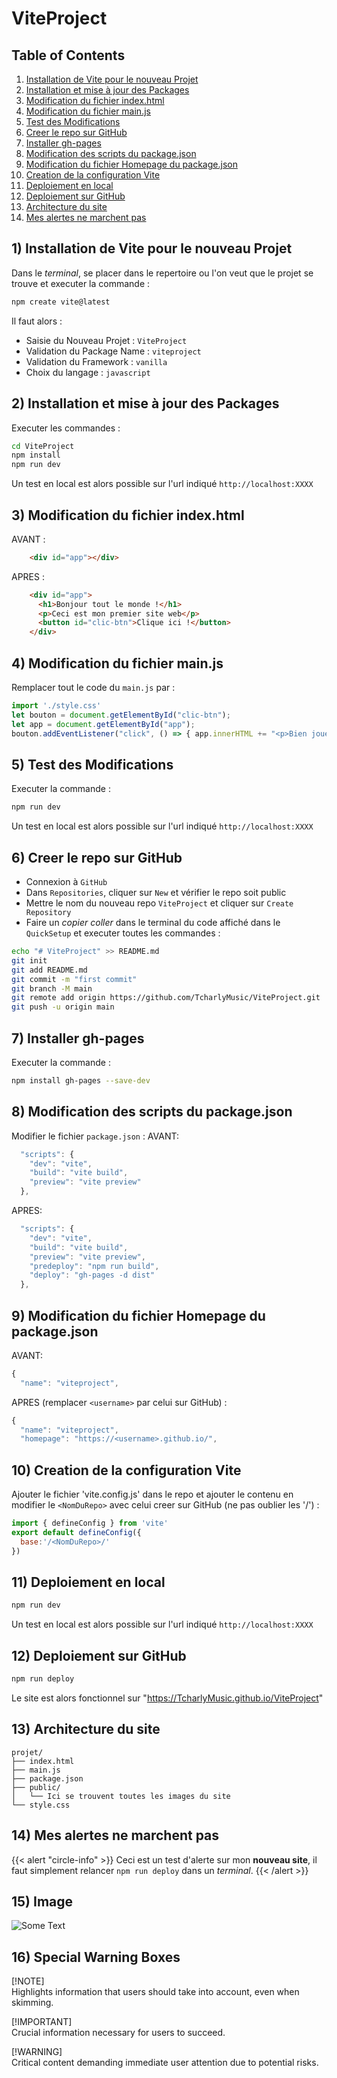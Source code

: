 # ViteProject

## Table of Contents
1. [Installation de Vite pour le nouveau Projet](#ViteProject-01)
2. [Installation et mise à jour des Packages](#ViteProject-02)
3. [Modification du fichier index.html](#ViteProject-03)
4. [Modification du fichier main.js](#ViteProject-04)
5. [Test des Modifications](#ViteProject-05)
6. [Creer le repo sur GitHub](#ViteProject-06)
7. [Installer gh-pages](#ViteProject-07)
8. [Modification des scripts du package.json](#ViteProject-08)
9. [Modification du fichier Homepage du package.json](#ViteProject-09)
10. [Creation de la configuration Vite](#ViteProject-10)
11. [Deploiement en local](#ViteProject-11)
12. [Deploiement sur GitHub](#ViteProject-12)
13. [Architecture du site](#ViteProject-13)
14. [Mes alertes ne marchent pas](#ViteProject-14)

<a name="ViteProject-01"></a>
## 1) Installation de Vite pour le nouveau Projet 
Dans le *terminal*, se placer dans le repertoire ou l'on veut que le projet se trouve et executer la commande : 
```bash
npm create vite@latest
```
Il faut alors : 
- Saisie du Nouveau Projet : `ViteProject`
- Validation du Package Name : `viteproject`
- Validation du Framework : `vanilla`
- Choix du langage : `javascript`

<a name="ViteProject-02"></a>
## 2) Installation et mise à jour des Packages
Executer les commandes : 
```bash
cd ViteProject
npm install
npm run dev
```
Un test en local est alors possible sur l'url indiqué `http://localhost:XXXX`

<a name="ViteProject-03"></a>
## 3) Modification du fichier index.html
AVANT :
```html
    <div id="app"></div>
```
APRES :
```html
    <div id="app">
      <h1>Bonjour tout le monde !</h1>
      <p>Ceci est mon premier site web</p>
      <button id="clic-btn">Clique ici !</button>
    </div>
```

<a name="ViteProject-04"></a>
## 4) Modification du fichier main.js
Remplacer tout le code du `main.js` par :
```js
import './style.css'
let bouton = document.getElementById("clic-btn");
let app = document.getElementById("app");
bouton.addEventListener("click", () => { app.innerHTML += "<p>Bien joué !</p>" })
```

<a name="ViteProject-05"></a>
## 5) Test des Modifications
Executer la commande : 
```bash
npm run dev
```
Un test en local est alors possible sur l'url indiqué `http://localhost:XXXX`

<a name="ViteProject-06"></a>
## 6) Creer le repo sur GitHub
- Connexion à `GitHub`
- Dans `Repositories`, cliquer sur `New` et vérifier le repo soit public
- Mettre le nom du nouveau repo `ViteProject` et cliquer sur `Create Repository`
- Faire un *copier coller* dans le terminal du code affiché dans le `QuickSetup` et executer toutes les commandes :
```bash
echo "# ViteProject" >> README.md
git init
git add README.md
git commit -m "first commit"
git branch -M main
git remote add origin https://github.com/TcharlyMusic/ViteProject.git
git push -u origin main
```

<a name="ViteProject-07"></a>
## 7) Installer gh-pages
Executer la commande : 
```bash
npm install gh-pages --save-dev
```

<a name="ViteProject-08"></a>
## 8) Modification des scripts du package.json
Modifier le fichier `package.json` :
AVANT:
```js
  "scripts": {
    "dev": "vite",
    "build": "vite build",
    "preview": "vite preview"
  },
```
APRES:
```js
  "scripts": {
    "dev": "vite",
    "build": "vite build",
    "preview": "vite preview",
    "predeploy": "npm run build",
    "deploy": "gh-pages -d dist"
  },
```

<a name="ViteProject-09"></a>
## 9) Modification du fichier Homepage du package.json
AVANT:
```js
{
  "name": "viteproject",
```
APRES (remplacer `<username>` par celui sur GitHub) :
```js
{
  "name": "viteproject",
  "homepage": "https://<username>.github.io/",
```

<a name="ViteProject-10"></a>
## 10) Creation de la configuration Vite
Ajouter le fichier 'vite.config.js' dans le repo et ajouter le contenu en modifier le `<NomDuRepo>` avec celui creer sur GitHub (ne pas oublier les '/') : 
```js
import { defineConfig } from 'vite'
export default defineConfig({
  base:'/<NomDuRepo>/'
})
```

<a name="ViteProject-11"></a>
## 11) Deploiement en local
```bash
npm run dev
```
Un test en local est alors possible sur l'url indiqué `http://localhost:XXXX`

<a name="ViteProject-12"></a>
## 12) Deploiement sur GitHub
```bash
npm run deploy
```
Le site est alors fonctionnel sur "https://TcharlyMusic.github.io/ViteProject"

<a name="ViteProject-13"></a>
## 13) Architecture du site
```
projet/
├── index.html
├── main.js
├── package.json
├── public/
│   └── Ici se trouvent toutes les images du site
└── style.css
```

<a name="ViteProject-14"></a>
## 14) Mes alertes ne marchent pas

{{< alert "circle-info" >}}
Ceci est un test d'alerte sur mon **nouveau site**, il faut simplement relancer `npm run deploy` dans un *terminal*.
{{< /alert >}}

<a name="ViteProject-15"></a>
## 15) Image
![Some Text](https://wallpapercave.com/wp/nV132Vj.jpg "In the Tooltip")

## 16) Special Warning Boxes
[!NOTE]  
Highlights information that users should take into account, even when skimming.

[!IMPORTANT]  
Crucial information necessary for users to succeed.

[!WARNING]  
Critical content demanding immediate user attention due to potential risks.



